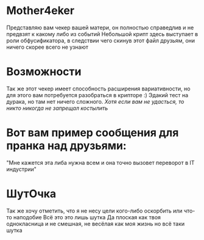 # Mother4eker
Представляю вам чекер вашей матери, он полностью справедлив и не предвзят к какому либо из событий
Небольшой крипт здесь выступает в роли обфусификатора, в следствии чего скинув этот файл друзьям, они ничего скорее всего не узнают
# Возможности
Так же этот чекер имеет способность расширения вариативности, но для этого вам потребуется разобраться в крипторе :)
Эдакий тест на дурака, но там нет ничего сложного. *Хотя если вам не удасться, то никто никогда не запрещал костылить*

# Вот вам пример сообщения для пранка над друзьями:
"Мне кажется эта либа нужна всем и она точно вызовет переворот в IT индустрии"

# ШутОчка
Так же хочу отметить, что я не несу цели кого-либо оскорбить или что-то наподобие
Всё это это лишь шутка 
Да плоская как твоя однокласница и не смешная, не весёлая как моя жизнь но всё таки шутка
